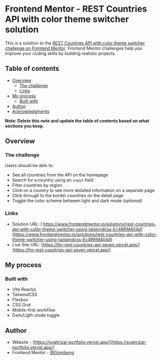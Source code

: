 # Frontend Mentor - REST Countries API with color theme switcher solution

This is a solution to the [REST Countries API with color theme switcher challenge on Frontend Mentor](https://www.frontendmentor.io/challenges/rest-countries-api-with-color-theme-switcher-5cacc469fec04111f7b848ca). Frontend Mentor challenges help you improve your coding skills by building realistic projects.

## Table of contents

- [Overview](#overview)
  - [The challenge](#the-challenge)
  - [Links](#links)
- [My process](#my-process)
  - [Built with](#built-with)
- [Author](#author)
- [Acknowledgments](#acknowledgments)

**Note: Delete this note and update the table of contents based on what sections you keep.**

## Overview

### The challenge

Users should be able to:

- See all countries from the API on the homepage
- Search for a country using an `input` field
- Filter countries by region
- Click on a country to see more detailed information on a separate page
- Click through to the border countries on the detail page
- Toggle the color scheme between light and dark mode _(optional)_

### Links

- Solution URL: [ https://www.frontendmentor.io/solutions/rest-countries-api-with-color-theme-switcher-using-tailwindcss-Ec4RKM404d](https://www.frontendmentor.io/solutions/rest-countries-api-with-color-theme-switcher-using-tailwindcss-Ec4RKM404d)
- Live Site URL: [https://fm-rest-countries-api-seven.vercel.app/](https://fm-rest-countries-api-seven.vercel.app/)

## My process

### Built with

- Vite Reactjs
- TailwindCSS
- Flexbox
- CSS Grid
- Mobile-first workflow
- Dark/Ligth mode toggle

## Author

- Website - [https://syahrizal-portfolio.vercel.app/](https://syahrizal-portfolio.vercel.app/)
- Frontend Mentor - [@Gombeng](https://www.frontendmentor.io/profile/Gombeng)

